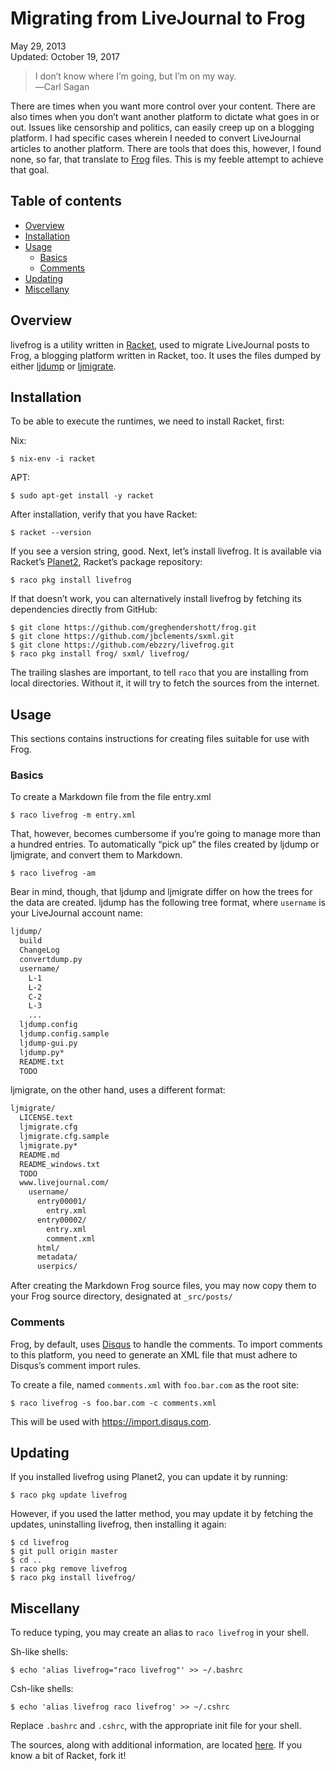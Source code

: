 Migrating from LiveJournal to Frog
==================================

<div class="center">May 29, 2013</div>
<div class="center">Updated: October 19, 2017</div>

>I don’t know where I’m going, but I’m on my way.<br>
>―Carl Sagan

There are times when you want more control over your content. There are also times when you don’t
want another platform to dictate what goes in or out. Issues like censorship and politics, can
easily creep up on a blogging platform. I had specific cases wherein I needed to convert LiveJournal
articles to another platform. There are tools that does this, however, I found none, so far, that
translate to [Frog](https://github.com/greghendershott/frog/) files. This is my feeble attempt to
achieve that goal.


Table of contents
-----------------

- [Overview](#overview)
- [Installation](#installation)
- [Usage](#usage)
  + [Basics](#basics)
  + [Comments](#comments)
- [Updating](#updating)
- [Miscellany](#miscellany)


<a name="overview"></a> Overview
----------------------------------------

livefrog is a utility written in [Racket](http://racket-lang.org), used to migrate LiveJournal posts
to Frog, a blogging platform written in Racket, too. It uses the files dumped by
either [ljdump](http://hewgill.com/ljdump/) or [ljmigrate](https://github.com/ceejbot/ljmigrate).


<a name="installation"></a> Installation
----------------------------------------

To be able to execute the runtimes, we need to install Racket, first:

Nix:

    $ nix-env -i racket

APT:

    $ sudo apt-get install -y racket

After installation, verify that you have Racket:

    $ racket --version

If you see a version string, good. Next, let’s install livefrog. It is available via
Racket’s [Planet2](https://pkg.racket-lang.org), Racket’s package repository:

    $ raco pkg install livefrog

If that doesn’t work, you can alternatively install livefrog by fetching its dependencies directly
from GitHub:

    $ git clone https://github.com/greghendershott/frog.git
    $ git clone https://github.com/jbclements/sxml.git
    $ git clone https://github.com/ebzzry/livefrog.git
    $ raco pkg install frog/ sxml/ livefrog/

The trailing slashes are important, to tell `raco` that you are installing from local
directories. Without it, it will try to fetch the sources from the internet.


<a name="usage"></a> Usage 
---------------------------

This sections contains instructions for creating files suitable for use with Frog.


### <a name="basics"></a> Basics

To create a Markdown file from the file entry.xml

    $ raco livefrog -m entry.xml

That, however, becomes cumbersome if you’re going to manage more than a hundred entries. To
automatically “pick up” the files created by ljdump or ljmigrate, and convert them to Markdown.

    $ raco livefrog -am

Bear in mind, though, that ljdump and ljmigrate differ on how the trees for the data are
created. ljdump has the following tree format, where `username` is your LiveJournal account name:

```bash
ljdump/
  build
  ChangeLog
  convertdump.py
  username/
    L-1
    L-2
    C-2
    L-3
    ...
  ljdump.config
  ljdump.config.sample
  ljdump-gui.py
  ljdump.py*
  README.txt
  TODO
```

ljmigrate, on the other hand, uses a different format:

```bash
ljmigrate/
  LICENSE.text
  ljmigrate.cfg
  ljmigrate.cfg.sample
  ljmigrate.py*
  README.md
  README_windows.txt
  TODO
  www.livejournal.com/
    username/
      entry00001/
        entry.xml
      entry00002/
        entry.xml
        comment.xml
      html/
      metadata/
      userpics/
```

After creating the Markdown Frog source files, you may now copy them to your Frog source directory,
designated at `_src/posts/`


### <a name="comments"></a> Comments

Frog, by default, uses [Disqus](https://disqus.com) to handle the comments. To import comments to
this platform, you need to generate an XML file that must adhere to Disqus’s comment import rules.

To create a file, named `comments.xml` with `foo.bar.com` as the root site:

    $ raco livefrog -s foo.bar.com -c comments.xml

This will be used with <https://import.disqus.com>.


<a name="updating"></a> Updating
--------------------------------

If you installed livefrog using Planet2, you can update it by running:

    $ raco pkg update livefrog

However, if you used the latter method, you may update it by fetching the updates, uninstalling
livefrog, then installing it again:

    $ cd livefrog
    $ git pull origin master
    $ cd ..
    $ raco pkg remove livefrog
    $ raco pkg install livefrog/


<a name="miscellany"></a> Miscellany
------------------------------------

To reduce typing, you may create an alias to `raco livefrog` in your shell.

Sh-like shells:

    $ echo 'alias livefrog="raco livefrog"' >> ~/.bashrc

Csh-like shells:

    $ echo 'alias livefrog raco livefrog' >> ~/.cshrc

Replace `.bashrc` and `.cshrc`, with the appropriate init file for your shell.

The sources, along with additional information, are
located [here](https://github.com/ebzzry/livefrog). If you know a bit of Racket, fork it!
